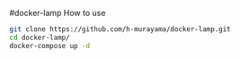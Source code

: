 #docker-lamp
How to use

```bash
git clone https://github.com/h-murayama/docker-lamp.git
cd docker-lamp/
docker-compose up -d
```
